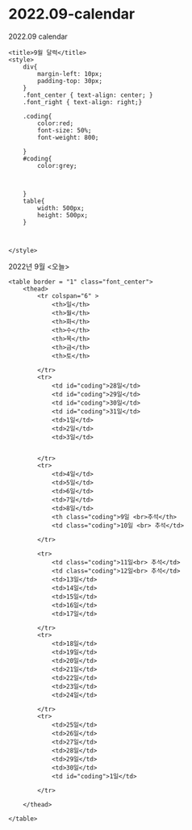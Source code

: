 # 2022.09-calendar
2022.09 calendar
<!DOCTYPE html>
<html lang="ko">
<head>
    <meta charset="UTF-8">
    <meta http-equiv="X-UA-Compatible" content="IE=edge">
    <meta name="viewport" content="width=device-width, initial-scale=1.0">
    
    <title>9월 달력</title>
    <style>
        div{
            margin-left: 10px;
            padding-top: 30px;
        }
        .font_center { text-align: center; }
        .font_right { text-align: right;}

        .coding{
            color:red;
            font-size: 50%;
            font-weight: 800;
            
        }
        #coding{
            color:grey;
            
            
            
        }
        table{
            width: 500px;
            height: 500px;
        }

   
        
    </style>
</head>
<body>
     2022년 9월 
     &lt;오늘&gt; 

    <table border = "1" class="font_center">
        <thead>
            <tr colspan="6" >
                <th>일</th>
                <th>월</th>
                <th>화</th>
                <th>수</th>
                <th>목</th>
                <th>금</th>
                <th>토</th>

            </tr>
            <tr>
                <td id="coding">28일</td>
                <td id="coding">29일</td>
                <td id="coding">30일</td>
                <td id="coding">31일</td>
                <td>1일</td>
                <td>2일</td>
                <td>3일</td>


            </tr>
            <tr>
                <td>4일</td>
                <td>5일</td>
                <td>6일</td>
                <td>7일</td>
                <td>8일</td>
                <th class="coding">9일 <br>추석</th>
                <td class="coding">10일 <br> 추석</td>

            </tr>

            <tr>
                <td class="coding">11일<br> 추석</td>
                <td class="coding">12일<br> 추석</td>
                <td>13일</td>
                <td>14일</td>
                <td>15일</td>
                <td>16일</td>
                <td>17일</td>

            </tr>
            <tr>
                <td>18일</td>
                <td>19일</td>
                <td>20일</td>
                <td>21일</td>
                <td>22일</td>
                <td>23일</td>
                <td>24일</td>

            </tr>
            <tr>
                <td>25일</td>
                <td>26일</td>
                <td>27일</td>
                <td>28일</td>
                <td>29일</td>
                <td>30일</td>
                <td id="coding">1일</td>

            </tr>

        </thead>

    </table>
</body>
</html>
